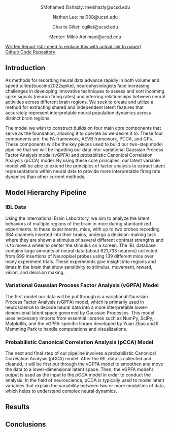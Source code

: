 <br>
<p align="center">SMohamed Elshazly: melshazly@ucsd.edu</p>
<p align="center">Nathen Lee: nal008@ucsd.edu</p>
<p align="center">Charlie Gillet: cgillet@ucsd.edu</p>
<p align="center">Mentor: Mikio Aoi maoi@ucsd.edu</p>

<a href="https://github.com/Charlie-279/LVM-Neural-Data-Analysis"> Written Report (still need to replace this with actual link to paper)</a>
<br>
<a href="https://github.com/Charlie-279/LVM-Neural-Data-Analysis">Github Code Repository </a>
<br>

## Introduction
As methods for recording neural data advance rapidly in both volume and speed \citep{buccino2022spike}, neurophysiologists face increasing challenges in developing innovative techniques to assess and sort incoming spike signals (neuron firing rates) and inferring relationships between neural activities across different brain regions. We seek to create and utilize a method for extracting shared and independent latent features that accurately represent interpretable neural population dynamics across distinct brain regions.

The model we wish to construct builds on four main core components that serve as the foundation, allowing it to operate as we desire it to. These four components are: the FA framework, AEVB framework, PCCA, and GPs. These components will be the key pieces used to build our two-step model pipeline that we will be inputting our data into: variational Gaussian Process Factor Analysis model (vGPFA) and probabilistic Canonical Correlation Analysis (pCCA) model. By using these core principles, our latent variable model will be able to extend the principles of factor analysis to extract latent representations within neural data to provide more interpretable firing rate dynamics than other current methods. 

## Model Hierarchy Pipeline
### IBL Data
Using the International Brain Laboratory, we aim to analyze the latent behaviors of multiple regions of the brain in mice during standardized experiments. In these experiments, mice, with up to two probes recording 384 channels inserted into their brains, undergo a decision-making task where they are shown a stimulus of several different contrast strengths and  is to move a wheel to center the stimulus on a screen. The IBL database contains large amounts of neural data (about 621,733 neurons) collected from 699 insertions of Neuropixel probes using 139 different mice over many experiment trials. These experiments give insight into regions and times in the brain that show sensitivity to stimulus, movement, reward, vision, and decision making. 

### Variational Gaussian Process Factor Analysis (vGPFA) Model
The first model our data will be put through is a variational Gaussian Process Factor Analysis (vGPFA) model, which is primarily used in neuroscience to decode neural data into a more interpretable lower-dimensional latent space governed by Gaussian Processes. This model uses necessary imports from essential libraries such as NumPy, SciPy, Matplotlib, and the vGPFA-specific library developed by Yuan Zhao and Il Memming Park to handle computations and visualizations.

### Probabilistic Canonical Correlation Analysis (pCCA) Model
The next and final step of our pipeline involves a probabilistic Canonical Correlation Analysis (pCCA) model. After the IBL data is collected and cleaned, it will be first put through the vGPFA model to smoothen and move the data to a lower-dimensional latent space. Then, the vGPFA model's output is used as the input to the pCCA model in order to conduct the analysis. In the field of neuroscience, pCCA is typically used to model latent variables that explain the variability between two or more modalities of data, which helps to understand complex neural dynamics.

## Results

## Conclusions
